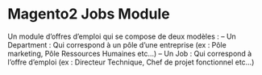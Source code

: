 # Magento2 Jobs Module
Un module d’offres d’emploi qui se compose de deux modèles :
– Un Department : Qui correspond à un pôle d’une entreprise (ex : Pôle marketing, Pôle Ressources Humaines etc…)
– Un Job : Qui correspond à l’offre d’emploi (ex : Directeur Technique, Chef de projet fonctionnel etc…)
